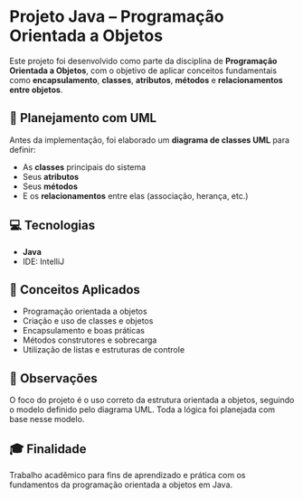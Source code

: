 # Projeto Java – Programação Orientada a Objetos

Este projeto foi desenvolvido como parte da disciplina de **Programação Orientada a Objetos**, com o objetivo de aplicar conceitos fundamentais como **encapsulamento**, **classes**, **atributos**, **métodos** e **relacionamentos entre objetos**.

## 🧩 Planejamento com UML

Antes da implementação, foi elaborado um **diagrama de classes UML** para definir:
- As **classes** principais do sistema
- Seus **atributos**
- Seus **métodos**
- E os **relacionamentos** entre elas (associação, herança, etc.)

## 💻 Tecnologias

- **Java** 
- IDE: IntelliJ 

## 🧠 Conceitos Aplicados

- Programação orientada a objetos
- Criação e uso de classes e objetos
- Encapsulamento e boas práticas
- Métodos construtores e sobrecarga
- Utilização de listas e estruturas de controle

## 📄 Observações

O foco do projeto é o uso correto da estrutura orientada a objetos, seguindo o modelo definido pelo diagrama UML. Toda a lógica foi planejada com base nesse modelo.

## 🎓 Finalidade

Trabalho acadêmico para fins de aprendizado e prática com os fundamentos da programação orientada a objetos em Java.

